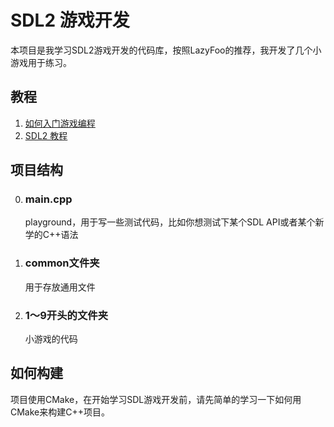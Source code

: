 # SDL2 游戏开发
本项目是我学习SDL2游戏开发的代码库，按照LazyFoo的推荐，我开发了几个小游戏用于练习。

## 教程
1. [如何入门游戏编程](https://lazyfoo.net/articles/article01/index.php) 
2. [SDL2 教程](https://lazyfoo.net/tutorials/SDL/index.php)

## 项目结构
0. ### main.cpp
    playground，用于写一些测试代码，比如你想测试下某个SDL API或者某个新学的C++语法
1. ### common文件夹
   用于存放通用文件
2. ### 1～9开头的文件夹
   小游戏的代码

## 如何构建
项目使用CMake，在开始学习SDL游戏开发前，请先简单的学习一下如何用CMake来构建C++项目。
